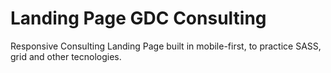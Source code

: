# Landing Page GDC Consulting
 Responsive Consulting Landing Page built in mobile-first, to practice SASS, grid and other tecnologies.

